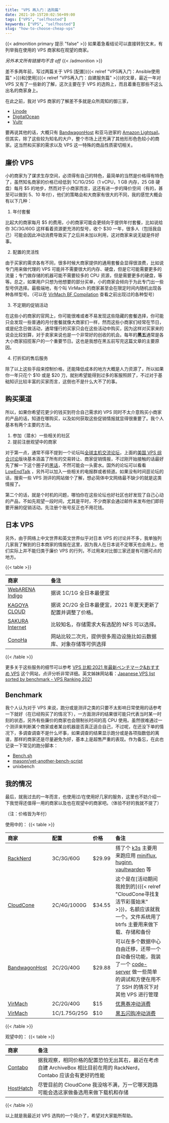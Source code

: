 ```yaml
---
title: "VPS 再入门：选购篇"
date: 2021-10-15T20:02:56+09:00
tags: ["VPS", "selfhosted"]
keywords: ["VPS", "selfhosted"]
slug: "how-to-choose-cheap-vps"
---
```


{{< admonition primary 提示 "false" >}}
如果着急看结论可以直接转到文末，有列举我在使用的 VPS 商家和在观望的商家。

_另外本文所有链接均不含 aff_
{{< /admonition >}}

差不多两年前，写过两篇关于 VPS [配置]({{< relref "VPS再入门：Ansible使用篇" >}})和[使用]({{< relref "VPS再入门：自建服务篇" >}})的文章，最近一年对 VPS 又有了一些新的了解，这次主要在于 VPS 的选购上，而且着重在那些不这么出名的商家身上。

<!--more-->

在此之前，我对 VPS 商家的了解差不多就是众所周知的御三家，

- [Linode](https://www.linode.com/)
- [DigitalOcean](https://www.digitalocean.com/)
- [Vultr](https://www.vultr.com/)

要再说其他的话，大概只有 [BandwagonHost](https://bandwagonhost.com/) 和亚马逊家的 [Amazon Lightsail](https://aws.amazon.com/lightsail/)。但其实，除了这些较为知名的大户，整个市场上还充满了其他形形色色较小的商家。这当然和买家的需求以及 VPS 这一特殊的商品性质密切相关。

## 廉价 VPS

小的商家为了谋求生存空间，必须得有自己的特色，最简单的当然是价格得有特色了，虽然知名商家的价格已经低到 1C/1G/25G（1 vCPU，1 GB 内存，25 GB 硬盘）每月 $5 的地步，然而对于小商家而言，这还有进一步的降价空间（有的，甚至可以做到 $5、$10 年付），他们的策略会和大商家有很大的不同，我的感觉大概会有以下几种：

1. 年付套餐

比起大的商家每月 $5 的费用，小的商家可能会更倾向于提供年付套餐，比如说给你 3C/3G/60G 这样看着资源更充沛的型号，收个 $30 一年，很多人（包括我自己）可能会因此冲动消费导致买了之后并未加以利用，这对商家来说无疑是件好事。

2. 配置的灵活性

由于买家的需求各有不同，很多时候大商家提供的通用套餐会显得很浪费，比如说专门用来做代理的 VPS 可能并不需要很大的内存、硬盘，但是它可能需要更多的流量；专门做存储的机器可能不需要较多的 CPU 资源，但是需要更多的硬盘，等等。总之，如果用户只想为他想要的部分买单，小的商家会倾向于为此专门出一些型号供选择。最极端地，有个叫 VirMach 的商家甚至会在限定时间内随机出现各种各样型号。（可以在 [VirMach BF Compilation](https://virmach.fat32.top/) 查看之前出现过的各种型号）

3. 不定期的促销活动

在这些小的商家的官网上，你可能很难或者不易发现这些隐藏的套餐选择，你可能只会发现一些普通的月付套餐就像大商家们一样，然而这些小商家们经常在节日，或是纪念日做活动，通常懂行的买家只会在这些活动中购买，因为这样对买家来的说会比较划算，对于卖家来说也是一个非常好的创收的机会。每年的**黑五**通常是各大小商家招揽客户的一个重要节日。这也是我想在黑五前写完这篇文章的主要原因。

4. 打折扣的售后服务

除了以上这些手段来控制价格，还能降低成本的地方大概是人力资源了，所以如果你一年只花个 $10 或是 $20 刀，就别希望能得到过多的客服照顾了，不过对于基础知识比较丰富的买家而言，这倒也不是什么大不了的事。

## 购买渠道

所以，如果你希望花更少的钱买到符合自己需求的 VPS 同时不太介意购买小商家的产品的话，知道在哪购买，以及如何获取这些促销情报就显得很重要了。我个人基本有两个主要的方法。

1. 参加（潜水）一些相关的社区
2. 提前注册观望中的商家

对于第一点，通常不得不提到一个论坛叫[全球主机交流论坛](https://hostloc.com/)，上面的[美国 VPS 综合讨论](https://hostloc.com/forum-45-1.html)版块基本涵盖了所有的交易转让、商家促销情报，不过刚开始接触的话最好先了解一下这个圈子的[黑话](https://hostloc.com/forum.php?mod=viewthread&tid=890377)，不然可能会一头雾水。国外的论坛可以看看 [LowEndTalk](https://www.lowendtalk.com/) ，另外可以加入一些相关的电报群或者频道。如果没有时间逛论坛的话，搜索一些 VPS 测评的网站做个了解，想必简体中文网络最不缺少的就是这类情报了。

第二个的话，就是个时机的问题，哪怕你在这些论坛也好社区也好发现了自己心动的产品，不如先观望一段时间，尤其是平时，不少商家会通过邮件来发布他们即将要开展的促销活动。先注册个账号反正也不用花钱。

## 日本 VPS

另外，由于网络上中文世界和英文世界似乎对日本 VPS 的讨论并不多，我单独列几家我了解到的日本商家的情报在这里，因为我人在日本说不定哪天也会用上。他们实际上并不能归类于廉价 VPS 的行列，不过用来对比御三家还是有可圈可点的地方。

{{< table >}}

| 商家                                               | 备注                                                             |
| :------------------------------------------------- | :--------------------------------------------------------------- |
| [WebARENA Indigo](https://web.arena.ne.jp/indigo/) | 据说 1C/1G 全日本最便宜                                          |
| [KAGOYA CLOUD](https://www.kagoya.jp/cloud/vps/)   | 据说 2C/2G 全日本最便宜，2021 年夏天更新了配置并调整了价格。     |
| [SAKURA Internet](https://vps.sakura.ad.jp/)       | 比较知名，存储需求大有选配的 NFS 可以选择。                      |
| [ConoHa](https://www.conoha.jp/conoha/)            | 网站比较二次元，提供很多周边设施比如云数据库、对象存储等可供选择 |

{{< /table >}}

更多关于这些服务的细节可以参考 [VPS 比較:2021 年最新ベンチマーク&おすすめ VPS](https://vpshikaku.com/) 这个网站，点评分析非常详细。英文姊妹网站看：[Japanese VPS list sorted by benchmark - VPS Ranking 2021](https://vpsranking.com/en/japanese-vps-list-sorted-by-unixbench/)

## Benchmark

我个人认为对于 VPS 来说，跑分或是测评之类的只要不太影响日常使用的话参考一下就好（在已经购买了的情况下），一方面测评的结果很可能只代表当时某一时刻的状态，另外有些廉价的商家也会限制长时间的高 CPU 使用。虽然很难通过一个测评来判断某个商家或者某台机器是否真正适合自己，不过呢，在还没下单的情况下，多调查调查不是什么坏事，如果调查的结果显示跑分或是各项指数低的离谱，那样的商家还是尽量避免为好，基本上是超售严重的表现。作为备忘，在此也记录一下常见的跑分脚本：

- [Bench.sh](https://bench.sh/)
- [masonr/yet-another-bench-script](https://github.com/masonr/yet-another-bench-script)
- unixbench

## 我的情况

最后，就我过去的一年而言，也使用过/在使用好几家的服务，这里也不妨介绍一下我觉得还值得一用的商家以及也在观望中的商家吧。（体验不好的我就不提了）

（注：价格皆为年付）

使用中的：
{{< table >}}

| 商家                                        | 配置         | 价格   | 备注                                                                                                                                                                                     |
| :------------------------------------------ | :----------- | :----- | :--------------------------------------------------------------------------------------------------------------------------------------------------------------------------------------- |
| [RackNerd](https://www.racknerd.com/)       | 3C/3G/60G    | $29.99 | 搭了个 [k3s](https://k3s.io/) 主要用来跑应用 [miniflux](https://miniflux.app/), [huginn](https://github.com/huginn/huginn), [vaultwarden](https://github.com/dani-garcia/vaultwarden) 等 |
| [CloudCone](https://cloudcone.com/)         | 2C/4G/1000G  | $34.55 | 这个是在[活动期间我抢到的]({{< relref "CloudCone寻找复活节彩蛋始末" >}})，名额应该就我一个。文件系统用了 btrfs 主要用来做下载、存储和备份                                                |
| [BandwagonHost](https://bandwagonhost.com/) | 2C/2G/40G    | $29.88 | 可以在多个数据中心自由迁移，还带一个自动备份功能，我装了一个 [code-server](https://github.com/cdr/code-server) 做一些简单的调试和方便在用不了 SSH 的情况下对其他 VPS 进行管理            |
| [VirMach](https://virmach.com/)             | 2C/2G/40G    | $15    | [优惠券冲动消费](https://hostloc.com/thread-894814-1-1.html)                                                                                                                             |
| [VirMach](https://virmach.com/)             | 1C/1.75G/25G | $10    | [黑五闪购冲动消费](https://virmach.fat32.top/)                                                                                                                                           |

{{< /table >}}

观望中的：
{{< table >}}

| 商家                                | 备注                                                                                                                |
| :---------------------------------- | :------------------------------------------------------------------------------------------------------------------ |
| [Contabo](https://contabo.com/en/)  | 据我观察，相同价格的配置恐怕无出其右，最近在考虑自建 ArchiveBox 相比目前在用的 RackNerd，Contabo 应该会有更好的性能 |
| [HostHatch](https://hosthatch.com/) | 尽管目前的 CloudCone 我没啥不满，万一它哪天跑路可能会选这家做备选用来做下载机和存储                                 |

{{< /table >}}

以上就是我最近对 VPS 选购的一个简介了，希望对大家能所帮助。
